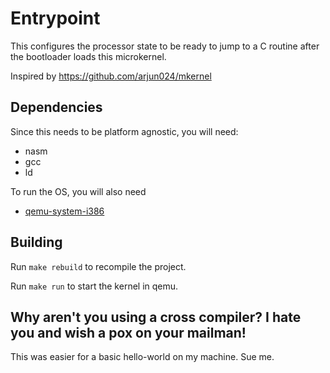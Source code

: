 # Entrypoint

This configures the processor state to be ready to jump to a C routine after the bootloader
loads this microkernel.

Inspired by https://github.com/arjun024/mkernel

## Dependencies

Since this needs to be platform agnostic, you will need:

- nasm
- gcc
- ld

To run the OS, you will also need

- [qemu-system-i386](https://wiki.archlinux.org/title/QEMU#Installation)

## Building

Run `make rebuild` to recompile the project.

Run `make run` to start the kernel in qemu.

## Why aren't you using a cross compiler? I hate you and wish a pox on your mailman!

This was easier for a basic hello-world on my machine. Sue me.

